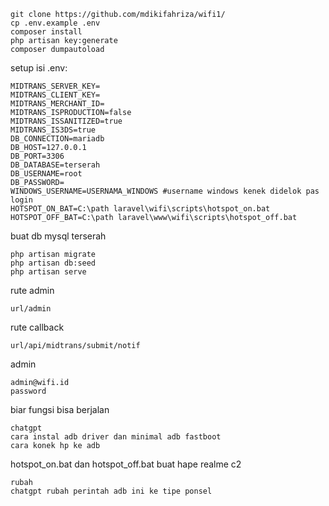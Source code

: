 ```
git clone https://github.com/mdikifahriza/wifi1/
cp .env.example .env
composer install
php artisan key:generate
composer dumpautoload
```

setup isi .env:

```
MIDTRANS_SERVER_KEY=
MIDTRANS_CLIENT_KEY=
MIDTRANS_MERCHANT_ID=
MIDTRANS_ISPRODUCTION=false
MIDTRANS_ISSANITIZED=true
MIDTRANS_IS3DS=true
DB_CONNECTION=mariadb
DB_HOST=127.0.0.1
DB_PORT=3306
DB_DATABASE=terserah
DB_USERNAME=root
DB_PASSWORD=
WINDOWS_USERNAME=USERNAMA_WINDOWS #username windows kenek didelok pas login
HOTSPOT_ON_BAT=C:\path laravel\wifi\scripts\hotspot_on.bat
HOTSPOT_OFF_BAT=C:\path laravel\www\wifi\scripts\hotspot_off.bat
```

buat db mysql terserah

```
php artisan migrate
php artisan db:seed
php artisan serve
```

rute admin

```
url/admin
```

rute callback

```
url/api/midtrans/submit/notif
```

admin

```
admin@wifi.id
password
```

biar fungsi bisa berjalan

```
chatgpt
cara instal adb driver dan minimal adb fastboot
cara konek hp ke adb
```

hotspot_on.bat dan hotspot_off.bat buat hape realme c2

```
rubah
chatgpt rubah perintah adb ini ke tipe ponsel
```
